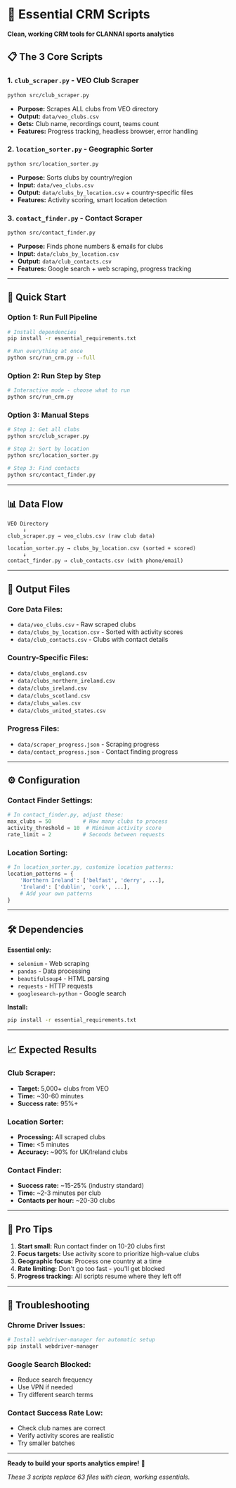 # 🎯 Essential CRM Scripts

**Clean, working CRM tools for CLANNAI sports analytics**

## 📋 The 3 Core Scripts

### **1. `club_scraper.py`** - VEO Club Scraper
```bash
python src/club_scraper.py
```
- **Purpose:** Scrapes ALL clubs from VEO directory
- **Output:** `data/veo_clubs.csv` 
- **Gets:** Club name, recordings count, teams count
- **Features:** Progress tracking, headless browser, error handling

### **2. `location_sorter.py`** - Geographic Sorter  
```bash
python src/location_sorter.py
```
- **Purpose:** Sorts clubs by country/region
- **Input:** `data/veo_clubs.csv`
- **Output:** `data/clubs_by_location.csv` + country-specific files
- **Features:** Activity scoring, smart location detection

### **3. `contact_finder.py`** - Contact Scraper
```bash
python src/contact_finder.py
```
- **Purpose:** Finds phone numbers & emails for clubs
- **Input:** `data/clubs_by_location.csv`
- **Output:** `data/club_contacts.csv`
- **Features:** Google search + web scraping, progress tracking

---

## 🚀 Quick Start

### **Option 1: Run Full Pipeline**
```bash
# Install dependencies
pip install -r essential_requirements.txt

# Run everything at once
python src/run_crm.py --full
```

### **Option 2: Run Step by Step**
```bash
# Interactive mode - choose what to run
python src/run_crm.py
```

### **Option 3: Manual Steps**
```bash
# Step 1: Get all clubs
python src/club_scraper.py

# Step 2: Sort by location  
python src/location_sorter.py

# Step 3: Find contacts
python src/contact_finder.py
```

---

## 📊 Data Flow

```
VEO Directory
     ↓
club_scraper.py → veo_clubs.csv (raw club data)
     ↓
location_sorter.py → clubs_by_location.csv (sorted + scored)
     ↓
contact_finder.py → club_contacts.csv (with phone/email)
```

---

## 📁 Output Files

### **Core Data Files:**
- `data/veo_clubs.csv` - Raw scraped clubs
- `data/clubs_by_location.csv` - Sorted with activity scores
- `data/club_contacts.csv` - Clubs with contact details

### **Country-Specific Files:**
- `data/clubs_england.csv`
- `data/clubs_northern_ireland.csv` 
- `data/clubs_ireland.csv`
- `data/clubs_scotland.csv`
- `data/clubs_wales.csv`
- `data/clubs_united_states.csv`

### **Progress Files:**
- `data/scraper_progress.json` - Scraping progress
- `data/contact_progress.json` - Contact finding progress

---

## ⚙️ Configuration

### **Contact Finder Settings:**
```python
# In contact_finder.py, adjust these:
max_clubs = 50          # How many clubs to process
activity_threshold = 10  # Minimum activity score
rate_limit = 2          # Seconds between requests
```

### **Location Sorting:**
```python
# In location_sorter.py, customize location patterns:
location_patterns = {
    'Northern Ireland': ['belfast', 'derry', ...],
    'Ireland': ['dublin', 'cork', ...],
    # Add your own patterns
}
```

---

## 🛠️ Dependencies

**Essential only:**
- `selenium` - Web scraping
- `pandas` - Data processing  
- `beautifulsoup4` - HTML parsing
- `requests` - HTTP requests
- `googlesearch-python` - Google search

**Install:**
```bash
pip install -r essential_requirements.txt
```

---

## 📈 Expected Results

### **Club Scraper:**
- **Target:** 5,000+ clubs from VEO
- **Time:** ~30-60 minutes
- **Success rate:** 95%+

### **Location Sorter:**  
- **Processing:** All scraped clubs
- **Time:** <5 minutes
- **Accuracy:** ~90% for UK/Ireland clubs

### **Contact Finder:**
- **Success rate:** ~15-25% (industry standard)
- **Time:** ~2-3 minutes per club
- **Contacts per hour:** ~20-30 clubs

---

## 🎯 Pro Tips

1. **Start small:** Run contact finder on 10-20 clubs first
2. **Focus targets:** Use activity score to prioritize high-value clubs
3. **Geographic focus:** Process one country at a time
4. **Rate limiting:** Don't go too fast - you'll get blocked
5. **Progress tracking:** All scripts resume where they left off

---

## 🚨 Troubleshooting

### **Chrome Driver Issues:**
```bash
# Install webdriver-manager for automatic setup
pip install webdriver-manager
```

### **Google Search Blocked:**
- Reduce search frequency
- Use VPN if needed
- Try different search terms

### **Contact Success Rate Low:**
- Check club names are correct
- Verify activity scores are realistic
- Try smaller batches

---

**Ready to build your sports analytics empire!** 🚀

*These 3 scripts replace 63 files with clean, working essentials.*
